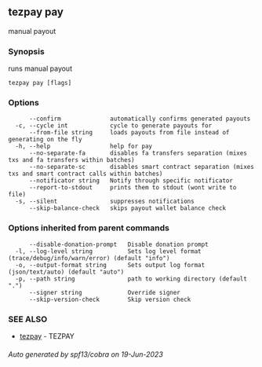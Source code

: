 ## tezpay pay

manual payout

### Synopsis

runs manual payout

```
tezpay pay [flags]
```

### Options

```
      --confirm              automatically confirms generated payouts
  -c, --cycle int            cycle to generate payouts for
      --from-file string     loads payouts from file instead of generating on the fly
  -h, --help                 help for pay
      --no-separate-fa       disables fa transfers separation (mixes txs and fa transfers within batches)
      --no-separate-sc       disables smart contract separation (mixes txs and smart contract calls within batches)
      --notificator string   Notify through specific notificator
      --report-to-stdout     prints them to stdout (wont write to file)
  -s, --silent               suppresses notifications
      --skip-balance-check   skips payout wallet balance check
```

### Options inherited from parent commands

```
      --disable-donation-prompt   Disable donation prompt
  -l, --log-level string          Sets log level format (trace/debug/info/warn/error) (default "info")
  -o, --output-format string      Sets output log format (json/text/auto) (default "auto")
  -p, --path string               path to working directory (default ".")
      --signer string             Override signer
      --skip-version-check        Skip version check
```

### SEE ALSO

* [tezpay](tezpay.md)	 - TEZPAY

###### Auto generated by spf13/cobra on 19-Jun-2023
